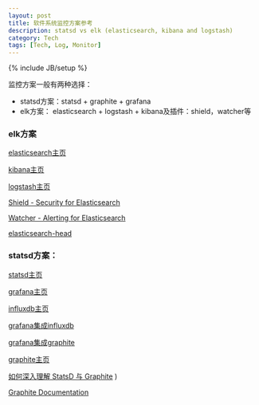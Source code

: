 ```yaml
---
layout: post
title: 软件系统监控方案参考
description: statsd vs elk (elasticsearch, kibana and logstash) 
category: Tech
tags: [Tech, Log, Monitor]
---
```

{% include JB/setup %}

监控方案一般有两种选择：

* statsd方案：statsd + graphite + grafana
* elk方案： elasticsearch + logstash + kibana及插件：shield，watcher等

### elk方案

[elasticsearch主页](https://www.elastic.co/products/elasticsearch)

[kibana主页](https://www.elastic.co/products/kibana)

[logstash主页](https://www.elastic.co/products/logstash)

[Shield - Security for Elasticsearch](https://www.elastic.co/products/shield)

[Watcher - Alerting for Elasticsearch](https://www.elastic.co/downloads/watcher)

[elasticsearch-head](https://github.com/mobz/elasticsearch-head)

### statsd方案：

[statsd主页](https://github.com/etsy/statsd)

[grafana主页](http://grafana.org/)

[influxdb主页](http://influxdb.com/)

[grafana集成influxdb](http://docs.grafana.org/datasources/influxdb/)

[grafana集成graphite](http://docs.grafana.org/datasources/graphite/)

[graphite主页](https://github.com/graphite-project)

[如何深入理解 StatsD 与 Graphite](http://news.oneapm.com/statsd-graphite/)
)

[Graphite Documentation](http://graphite.readthedocs.io/en/latest/index.html)